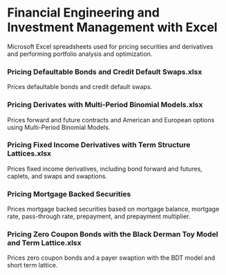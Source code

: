 # Financial Engineering and Investment Management with Excel
Microsoft Excel spreadsheets used for pricing securities and derivatives and performing portfolio analysis and optimization.

### Pricing Defaultable Bonds and Credit Default Swaps.xlsx
Prices defaultable bonds and credit default swaps.

### Pricing Derivates with Multi-Period Binomial Models.xlsx
Prices forward and future contracts and American and European options using Multi-Period Binomial Models.

### Pricing Fixed Income Derivatives with Term Structure Lattices.xlsx
Prices fixed income derivatives, including bond forward and futures, caplets, and swaps and swaptions.

### Pricing Mortgage Backed Securities 
Prices mortgage backed securities based on mortgage balance, mortgage rate, pass-through rate, prepayment, and prepayment multiplier.

### Pricing Zero Coupon Bonds with the Black Derman Toy Model and Term Lattice.xlsx
Prices zero coupon bonds and a payer swaption with the BDT model and short term lattice.
